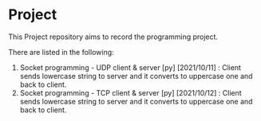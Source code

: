 # Project

This Project repository aims to record the programming project.

There are listed in the following:
  1. Socket programming - UDP client & server [py] [2021/10/11] : Client sends lowercase string to server and it converts to uppercase one and back to client.
  2. Socket programming - TCP client & server [py] [2021/10/12] : Client sends lowercase string to server and it converts to uppercase one and back to client.
